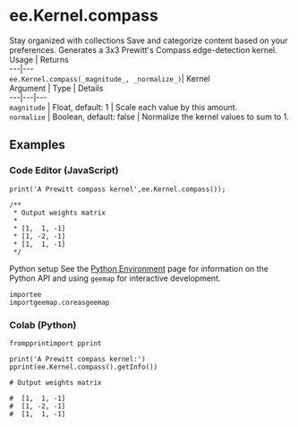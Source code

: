  
#  ee.Kernel.compass
Stay organized with collections  Save and categorize content based on your preferences. 
Generates a 3x3 Prewitt's Compass edge-detection kernel. Usage | Returns  
---|---  
`ee.Kernel.compass(_magnitude_, _normalize_)`|  Kernel  
Argument | Type | Details  
---|---|---  
`magnitude` | Float, default: 1 | Scale each value by this amount.  
`normalize` | Boolean, default: false | Normalize the kernel values to sum to 1.  
## Examples
### Code Editor (JavaScript)
```
print('A Prewitt compass kernel',ee.Kernel.compass());

/**
 * Output weights matrix
 *
 * [1,  1, -1]
 * [1, -2, -1]
 * [1,  1, -1]
 */
```

Python setup
See the [ Python Environment](https://developers.google.com/earth-engine/guides/python_install) page for information on the Python API and using `geemap` for interactive development.
```
importee
importgeemap.coreasgeemap
```

### Colab (Python)
```
frompprintimport pprint

print('A Prewitt compass kernel:')
pprint(ee.Kernel.compass().getInfo())

# Output weights matrix

#  [1,  1, -1]
#  [1, -2, -1]
#  [1,  1, -1]
```

